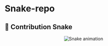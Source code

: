# Snake-repo
## 🐍 Contribution Snake

<p align="center">
  <img src="https://raw.githubusercontent.com/AYushKUmar1161/AYushKUmar1161/output/github-contribution-grid-snake.svg" alt="Snake animation" />
</p>
